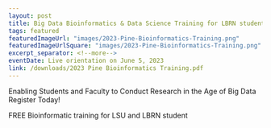 ```yaml
---
layout: post
title: Big Data Bioinformatics & Data Science Training for LBRN students
tags: featured
featuredImageUrl: "images/2023-Pine-Bioinformatics-Training.png"
featuredImageUrlSquare: "images/2023-Pine-Bioinformatics-Training.png"
excerpt_separator: <!--more-->
eventDate: Live orientation on June 5, 2023
link: /downloads/2023 Pine Bioinformatics Training.pdf
---
```

Enabling Students and Faculty to Conduct Research in the Age of Big Data
Register Today! 

FREE Bioinformatic training for LSU and LBRN student